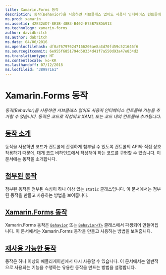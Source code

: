 ```yaml
---
title: Xamarin.Forms 동작
description: 동작(Behavior)을 사용하면 서브클래스 없이도 사용자 인터페이스 컨트롤에 기능을 추가할 수 있습니다. 동작은 코드로 작성되고 XAML 또는 코드 내의 컨트롤에 추가됩니다.
ms.prod: xamarin
ms.assetid: 42E32AD7-8E3B-48B3-B402-E75B758DA913
ms.technology: xamarin-forms
author: davidbritch
ms.author: dabritch
ms.date: 04/06/2016
ms.openlocfilehash: df0a767976247166205ae8a3d70fd59c521646f6
ms.sourcegitcommit: 6e955f6851794d58334d41f7a550d93a47e834d2
ms.translationtype: HT
ms.contentlocale: ko-KR
ms.lasthandoff: 07/12/2018
ms.locfileid: "38997161"
---
```

# <a name="xamarinforms-behaviors"></a>Xamarin.Forms 동작

_동작(Behavior)을 사용하면 서브클래스 없이도 사용자 인터페이스 컨트롤에 기능을 추가할 수 있습니다. 동작은 코드로 작성되고 XAML 또는 코드 내의 컨트롤에 추가됩니다._

## <a name="introduction-to-behaviorsintroductionmd"></a>[동작 소개](introduction.md)

동작을 사용하면 코드가 컨트롤에 간결하게 첨부될 수 있도록 컨트롤의 API와 직접 상호 작용하기 때문에, 대개 코드 비하인드에서 작성해야 하는 코드를 구현할 수 있습니다. 이 문서에는 동작을 소개합니다.

## <a name="attached-behaviorsattachedmd"></a>[첨부된 동작](attached.md)

첨부된 동작은 첨부된 속성이 하나 이상 있는 `static` 클래스입니다. 이 문서에서는 첨부된 동작을 만들고 사용하는 방법을 보여줍니다.

## <a name="xamarinforms-behaviorscreatingmd"></a>[Xamarin.Forms 동작](creating.md)

Xamarin.Forms 동작은 [`Behavior`](xref:Xamarin.Forms.Behavior) 또는 [`Behavior<T>`](xref:Xamarin.Forms.Behavior`1) 클래스에서 파생되어 만들어집니다. 이 문서에서는 Xamarin.Forms 동작을 만들고 사용하는 방법을 보여줍니다.

## <a name="reusable-behaviorsreusableindexmd"></a>[재사용 가능한 동작](reusable/index.md)

동작은 하나 이상의 애플리케이션에서 다시 사용할 수 있습니다. 이 문서에서는 일반적으로 사용되는 기능을 수행하는 유용한 동작을 만드는 방법을 설명합니다.
